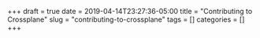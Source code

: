 +++ 
draft = true
date = 2019-04-14T23:27:36-05:00
title = "Contributing to Crossplane"
slug = "contributing-to-crossplane" 
tags = []
categories = []
+++
